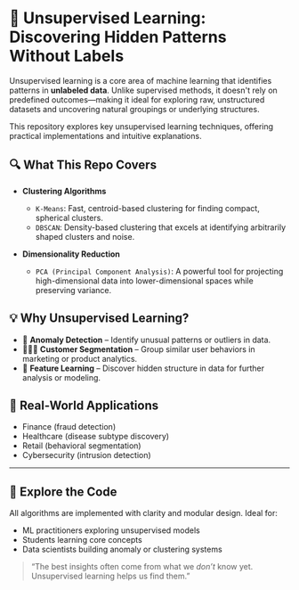 # 🧠 Unsupervised Learning: Discovering Hidden Patterns Without Labels

Unsupervised learning is a core area of machine learning that identifies patterns in **unlabeled data**. Unlike supervised methods, it doesn't rely on predefined outcomes—making it ideal for exploring raw, unstructured datasets and uncovering natural groupings or underlying structures.

This repository explores key unsupervised learning techniques, offering practical implementations and intuitive explanations.

## 🔍 What This Repo Covers

- **Clustering Algorithms**
  - `K-Means`: Fast, centroid-based clustering for finding compact, spherical clusters.
  - `DBSCAN`: Density-based clustering that excels at identifying arbitrarily shaped clusters and noise.
  
- **Dimensionality Reduction**
  - `PCA (Principal Component Analysis)`: A powerful tool for projecting high-dimensional data into lower-dimensional spaces while preserving variance.

## 💡 Why Unsupervised Learning?

- 🚨 **Anomaly Detection** – Identify unusual patterns or outliers in data.
- 🧑‍🤝‍🧑 **Customer Segmentation** – Group similar user behaviors in marketing or product analytics.
- 🧬 **Feature Learning** – Discover hidden structure in data for further analysis or modeling.

## 🔗 Real-World Applications

- Finance (fraud detection)  
- Healthcare (disease subtype discovery)  
- Retail (behavioral segmentation)  
- Cybersecurity (intrusion detection)  

---

## 📁 Explore the Code

All algorithms are implemented with clarity and modular design. Ideal for:
- ML practitioners exploring unsupervised models  
- Students learning core concepts  
- Data scientists building anomaly or clustering systems  

> “The best insights often come from what we *don’t* know yet. Unsupervised learning helps us find them.”
